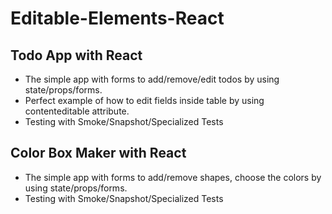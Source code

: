 # Editable-Elements-React

## Todo App with React

- The simple app with forms to add/remove/edit todos by using state/props/forms.
- Perfect example of how to edit fields inside table by using contenteditable attribute.
- Testing with Smoke/Snapshot/Specialized Tests

## Color Box Maker with React

- The simple app with forms to add/remove shapes, choose the colors by using state/props/forms.  
- Testing with Smoke/Snapshot/Specialized Tests
